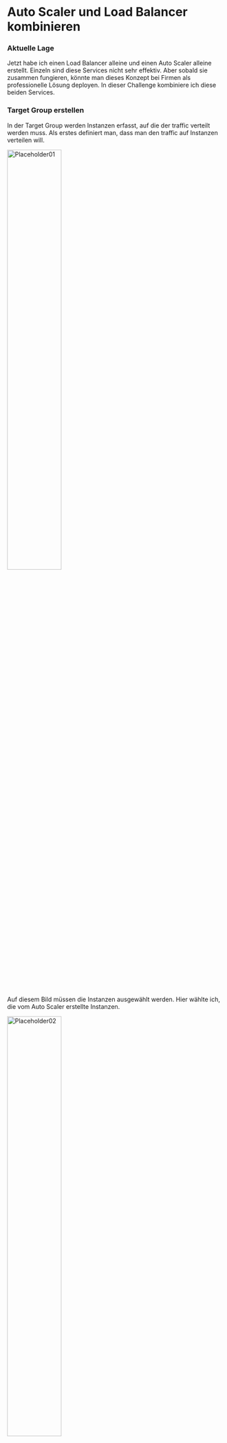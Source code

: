 # Auto Scaler und Load Balancer kombinieren

### Aktuelle Lage
Jetzt habe ich einen Load Balancer alleine und einen Auto Scaler alleine erstellt. Einzeln sind diese Services nicht sehr effektiv. Aber sobald sie zusammen fungieren, könnte man dieses Konzept bei Firmen als professionelle Lösung deployen. In dieser Challenge kombiniere ich diese beiden Services. 

### Target Group erstellen
In der Target Group werden Instanzen erfasst, auf die der traffic verteilt werden muss. Als erstes definiert man, dass man den traffic auf Instanzen verteilen will. 

<img width=50% height=50% alt="Placeholder01" src="https://github.com/user-attachments/assets/72a3fc88-e041-454b-9732-19e18ef6020e">

Auf diesem Bild müssen die Instanzen ausgewählt werden. Hier wählte ich, die vom Auto Scaler erstellte Instanzen. 

<img width=50% height=50% alt="Placeholder02" src="https://github.com/user-attachments/assets/55350fc9-5375-4ce1-8273-62d692aa76a7">

### Load Balancer erstellen
Der Load Balancer wird den traffic auf verschiedene Instanzen verteilen, die in der Target Group definiert sind. Ich erstelle den Application Load Balancer und passe die Einstellungen an. Das Wichtigste dabei ist, dass er im gleichen VPC wie die Instanzen ist. Somit können sie kommunizieren und es enstehen keine Fehler. 

<img width=50% height=50% alt="Placeholder03" src="https://github.com/user-attachments/assets/5ac8c93f-ce4b-4729-99b8-659734531fca">

Anbei sieht man, dass die vorher erstellte Target Group ausgewählt werden muss. 

<img width=50% height=50% alt="Placeholder04" src="https://github.com/user-attachments/assets/e964ddcb-900e-41fa-a43f-e878a2682749">

In der Summary sind alle Einstellungen zusammengefasst. Der Load Balancer KN06-KUL-ALB1 wird im M346-KUL-VPC mit der Security Group K346-KUL-Web-Access erstellt und verteilt den traffic auf Port 80 der Instanzen. 

<img width=50% height=50% alt="Placeholder05" src="https://github.com/user-attachments/assets/7695d56b-9d37-48f6-b2d0-cc0a45218783">

Zum Schluss muss der Load Balancer nur noch unter der Auto Scaling Group ausgewählt werden. 

<img width=50% height=50% alt="Placeholder06" src="https://github.com/user-attachments/assets/74e9ef73-62fb-41cc-b51a-023c0a7ace18">

### Fazit
Alles in allem hat es sauber funktioniert und ich hatte keine Schwierigkeiten bei der Aufgabe. Der Load Balancer funktioniert gut. Anbei ein Beweisvideo. 

https://github.com/user-attachments/assets/60093100-03ee-4544-b2e0-6f0c13317d9b

Der Load Balancer erhält den traffic und leitet ihn an die Target Group weiter. Dabei skaliert die Auto Scaling Group die Anzahl Instanzen. Soweit ich weiss wird die **Auto Scaling Group nicht der Target Group zugewiesen**. 